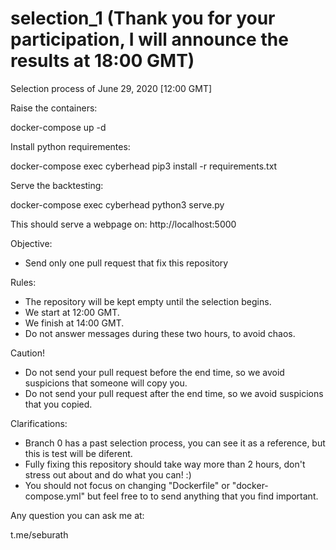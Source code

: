 # selection_1 (Thank you for your participation, I will announce the results at 18:00 GMT)
Selection process of June 29, 2020 [12:00 GMT]

Raise the containers:

docker-compose up -d

Install python requirementes:

docker-compose exec cyberhead pip3 install -r requirements.txt

Serve the backtesting:

docker-compose exec cyberhead python3 serve.py

This should serve a webpage on: http://localhost:5000

Objective:
- Send only one pull request that fix this repository

Rules:
- The repository will be kept empty until the selection begins.
- We start at 12:00 GMT.
- We finish at 14:00 GMT.
- Do not answer messages during these two hours, to avoid chaos.

Caution!
- Do not send your pull request before the end time, so we avoid suspicions that someone will copy you.
- Do not send your pull request after the end time, so we avoid suspicions that you copied.

Clarifications:
- Branch 0 has a past selection process, you can see it as a reference, but this is test will be diferent.
- Fully fixing this repository should take way more than 2 hours, don't stress out about and do what you can! :)
- You should not focus on changing "Dockerfile" or "docker-compose.yml" but feel free to to send anything that you find important.

Any question you can ask me at:

t.me/seburath
